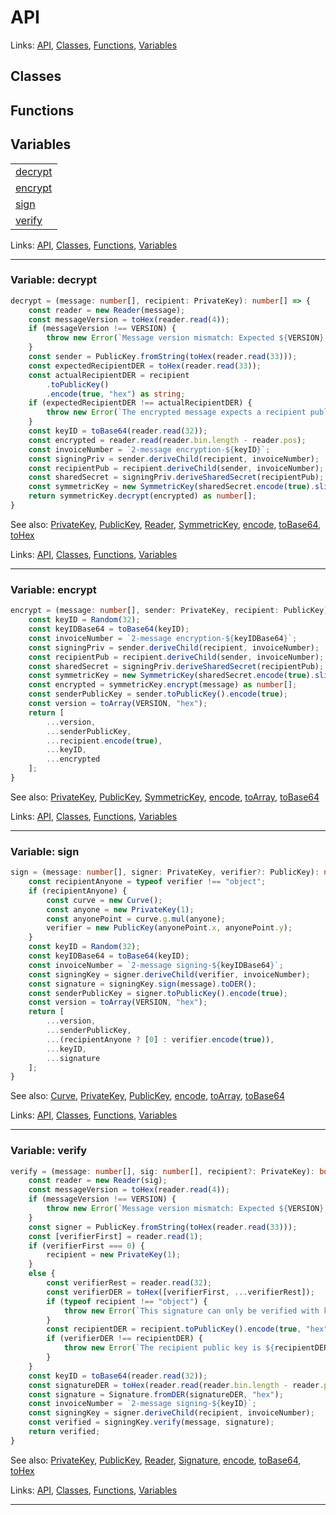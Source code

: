 # API

Links: [API](#api), [Classes](#classes), [Functions](#functions), [Variables](#variables)

## Classes

## Functions

## Variables

| |
| --- |
| [decrypt](#variable-decrypt) |
| [encrypt](#variable-encrypt) |
| [sign](#variable-sign) |
| [verify](#variable-verify) |

Links: [API](#api), [Classes](#classes), [Functions](#functions), [Variables](#variables)

---

### Variable: decrypt

```ts
decrypt = (message: number[], recipient: PrivateKey): number[] => {
    const reader = new Reader(message);
    const messageVersion = toHex(reader.read(4));
    if (messageVersion !== VERSION) {
        throw new Error(`Message version mismatch: Expected ${VERSION}, received ${messageVersion}`);
    }
    const sender = PublicKey.fromString(toHex(reader.read(33)));
    const expectedRecipientDER = toHex(reader.read(33));
    const actualRecipientDER = recipient
        .toPublicKey()
        .encode(true, "hex") as string;
    if (expectedRecipientDER !== actualRecipientDER) {
        throw new Error(`The encrypted message expects a recipient public key of ${expectedRecipientDER}, but the provided key is ${actualRecipientDER}`);
    }
    const keyID = toBase64(reader.read(32));
    const encrypted = reader.read(reader.bin.length - reader.pos);
    const invoiceNumber = `2-message encryption-${keyID}`;
    const signingPriv = sender.deriveChild(recipient, invoiceNumber);
    const recipientPub = recipient.deriveChild(sender, invoiceNumber);
    const sharedSecret = signingPriv.deriveSharedSecret(recipientPub);
    const symmetricKey = new SymmetricKey(sharedSecret.encode(true).slice(1));
    return symmetricKey.decrypt(encrypted) as number[];
}
```

See also: [PrivateKey](./primitives.md#class-privatekey), [PublicKey](./primitives.md#class-publickey), [Reader](./primitives.md#class-reader), [SymmetricKey](./primitives.md#class-symmetrickey), [encode](./primitives.md#variable-encode), [toBase64](./primitives.md#function-tobase64), [toHex](./primitives.md#variable-tohex)

Links: [API](#api), [Classes](#classes), [Functions](#functions), [Variables](#variables)

---

### Variable: encrypt

```ts
encrypt = (message: number[], sender: PrivateKey, recipient: PublicKey): number[] => {
    const keyID = Random(32);
    const keyIDBase64 = toBase64(keyID);
    const invoiceNumber = `2-message encryption-${keyIDBase64}`;
    const signingPriv = sender.deriveChild(recipient, invoiceNumber);
    const recipientPub = recipient.deriveChild(sender, invoiceNumber);
    const sharedSecret = signingPriv.deriveSharedSecret(recipientPub);
    const symmetricKey = new SymmetricKey(sharedSecret.encode(true).slice(1));
    const encrypted = symmetricKey.encrypt(message) as number[];
    const senderPublicKey = sender.toPublicKey().encode(true);
    const version = toArray(VERSION, "hex");
    return [
        ...version,
        ...senderPublicKey,
        ...recipient.encode(true),
        ...keyID,
        ...encrypted
    ];
}
```

See also: [PrivateKey](./primitives.md#class-privatekey), [PublicKey](./primitives.md#class-publickey), [SymmetricKey](./primitives.md#class-symmetrickey), [encode](./primitives.md#variable-encode), [toArray](./primitives.md#variable-toarray), [toBase64](./primitives.md#function-tobase64)

Links: [API](#api), [Classes](#classes), [Functions](#functions), [Variables](#variables)

---

### Variable: sign

```ts
sign = (message: number[], signer: PrivateKey, verifier?: PublicKey): number[] => {
    const recipientAnyone = typeof verifier !== "object";
    if (recipientAnyone) {
        const curve = new Curve();
        const anyone = new PrivateKey(1);
        const anyonePoint = curve.g.mul(anyone);
        verifier = new PublicKey(anyonePoint.x, anyonePoint.y);
    }
    const keyID = Random(32);
    const keyIDBase64 = toBase64(keyID);
    const invoiceNumber = `2-message signing-${keyIDBase64}`;
    const signingKey = signer.deriveChild(verifier, invoiceNumber);
    const signature = signingKey.sign(message).toDER();
    const senderPublicKey = signer.toPublicKey().encode(true);
    const version = toArray(VERSION, "hex");
    return [
        ...version,
        ...senderPublicKey,
        ...(recipientAnyone ? [0] : verifier.encode(true)),
        ...keyID,
        ...signature
    ];
}
```

See also: [Curve](./primitives.md#class-curve), [PrivateKey](./primitives.md#class-privatekey), [PublicKey](./primitives.md#class-publickey), [encode](./primitives.md#variable-encode), [toArray](./primitives.md#variable-toarray), [toBase64](./primitives.md#function-tobase64)

Links: [API](#api), [Classes](#classes), [Functions](#functions), [Variables](#variables)

---

### Variable: verify

```ts
verify = (message: number[], sig: number[], recipient?: PrivateKey): boolean => {
    const reader = new Reader(sig);
    const messageVersion = toHex(reader.read(4));
    if (messageVersion !== VERSION) {
        throw new Error(`Message version mismatch: Expected ${VERSION}, received ${messageVersion}`);
    }
    const signer = PublicKey.fromString(toHex(reader.read(33)));
    const [verifierFirst] = reader.read(1);
    if (verifierFirst === 0) {
        recipient = new PrivateKey(1);
    }
    else {
        const verifierRest = reader.read(32);
        const verifierDER = toHex([verifierFirst, ...verifierRest]);
        if (typeof recipient !== "object") {
            throw new Error(`This signature can only be verified with knowledge of a specific private key. The associated public key is: ${verifierDER}`);
        }
        const recipientDER = recipient.toPublicKey().encode(true, "hex") as string;
        if (verifierDER !== recipientDER) {
            throw new Error(`The recipient public key is ${recipientDER} but the signature requres the recipient to have public key ${verifierDER}`);
        }
    }
    const keyID = toBase64(reader.read(32));
    const signatureDER = toHex(reader.read(reader.bin.length - reader.pos));
    const signature = Signature.fromDER(signatureDER, "hex");
    const invoiceNumber = `2-message signing-${keyID}`;
    const signingKey = signer.deriveChild(recipient, invoiceNumber);
    const verified = signingKey.verify(message, signature);
    return verified;
}
```

See also: [PrivateKey](./primitives.md#class-privatekey), [PublicKey](./primitives.md#class-publickey), [Reader](./primitives.md#class-reader), [Signature](./primitives.md#class-signature), [encode](./primitives.md#variable-encode), [toBase64](./primitives.md#function-tobase64), [toHex](./primitives.md#variable-tohex)

Links: [API](#api), [Classes](#classes), [Functions](#functions), [Variables](#variables)

---
